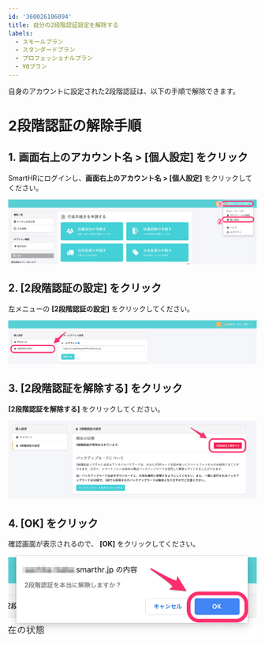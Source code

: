 ```yaml
---
id: '360026106094'
title: 自分の2段階認証設定を解除する
labels:
  - スモールプラン
  - スタンダードプラン
  - プロフェッショナルプラン
  - ¥0プラン
---
```

自身のアカウントに設定された2段階認証は、以下の手順で解除できます。

# 2段階認証の解除手順

## 1. 画面右上のアカウント名 > \[個人設定\] をクリック

SmartHRにログインし、**画面右上のアカウント名 > \[個人設定\]** をクリックしてください。

![image1.png](./00_image1.png)

## 2\. \[2段階認証の設定\] をクリック

左メニューの **\[2段階認証の設定\]** をクリックしてください。

![image1.png](./01_image1.png)

## 3. \[2段階認証を解除する\] をクリック

**\[2段階認証を解除する\]** をクリックしてください。

![image1.png](./02_image1.png)

## 4\. \[OK\] をクリック

確認画面が表示されるので、 **\[OK\]** をクリックしてください。

![image1.png](./03_image1.png)
